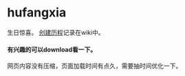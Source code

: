 # hufangxia
生日惊喜。
[创建历程](https://github.com/hehangfighting/hufangxia/wiki/%E5%88%9B%E5%BB%BA%E5%8E%86%E7%A8%8B)记录在wiki中。


#### 有兴趣的可以download看一下。
网页内容没有压缩，页面加载时间有点久，需要抽时间优化一下。
